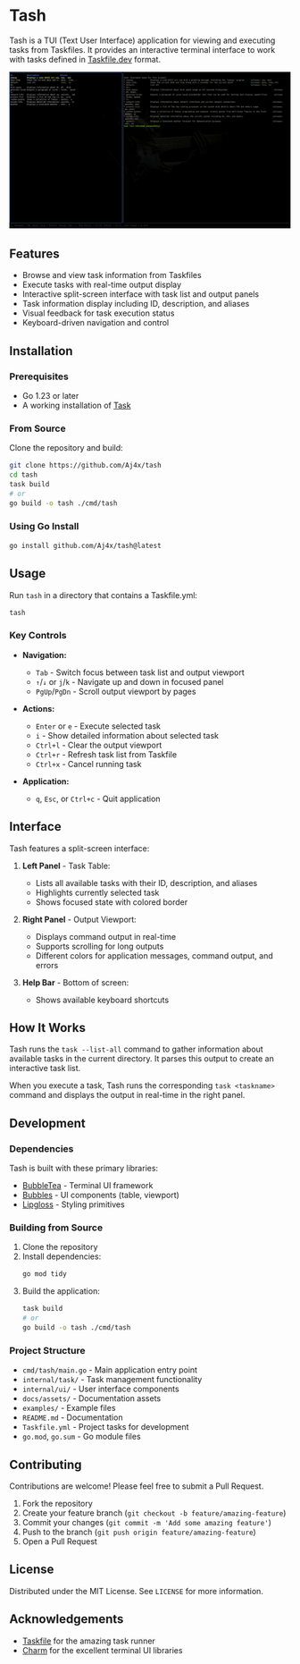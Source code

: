# Tash

Tash is a TUI (Text User Interface) application for viewing and executing tasks from Taskfiles. It provides an interactive terminal interface to work with tasks defined in [Taskfile.dev](https://taskfile.dev) format.

![Tash Screenshot](docs/assets/screenshot.png)

## Features

- Browse and view task information from Taskfiles
- Execute tasks with real-time output display
- Interactive split-screen interface with task list and output panels
- Task information display including ID, description, and aliases
- Visual feedback for task execution status
- Keyboard-driven navigation and control

## Installation

### Prerequisites

- Go 1.23 or later
- A working installation of [Task](https://taskfile.dev)

### From Source

Clone the repository and build:

```bash
git clone https://github.com/Aj4x/tash
cd tash
task build
# or
go build -o tash ./cmd/tash
```

### Using Go Install

```bash
go install github.com/Aj4x/tash@latest
```

## Usage

Run `tash` in a directory that contains a Taskfile.yml:

```bash
tash
```

### Key Controls

- **Navigation:**
    - `Tab` - Switch focus between task list and output viewport
    - `↑`/`↓` or `j`/`k` - Navigate up and down in focused panel
    - `PgUp`/`PgDn` - Scroll output viewport by pages

- **Actions:**
    - `Enter` or `e` - Execute selected task
    - `i` - Show detailed information about selected task
    - `Ctrl+l` - Clear the output viewport
    - `Ctrl+r` - Refresh task list from Taskfile
    - `Ctrl+x` - Cancel running task

- **Application:**
    - `q`, `Esc`, or `Ctrl+c` - Quit application

## Interface

Tash features a split-screen interface:

1. **Left Panel** - Task Table:
    - Lists all available tasks with their ID, description, and aliases
    - Highlights currently selected task
    - Shows focused state with colored border

2. **Right Panel** - Output Viewport:
    - Displays command output in real-time
    - Supports scrolling for long outputs
    - Different colors for application messages, command output, and errors

3. **Help Bar** - Bottom of screen:
    - Shows available keyboard shortcuts

## How It Works

Tash runs the `task --list-all` command to gather information about available tasks in the current directory. It parses this output to create an interactive task list.

When you execute a task, Tash runs the corresponding `task <taskname>` command and displays the output in real-time in the right panel.

## Development

### Dependencies

Tash is built with these primary libraries:
- [BubbleTea](https://github.com/charmbracelet/bubbletea) - Terminal UI framework
- [Bubbles](https://github.com/charmbracelet/bubbles) - UI components (table, viewport)
- [Lipgloss](https://github.com/charmbracelet/lipgloss) - Styling primitives

### Building from Source

1. Clone the repository
2. Install dependencies:
   ```bash
   go mod tidy
   ```
3. Build the application:
   ```bash
   task build
   # or
   go build -o tash ./cmd/tash
   ```

### Project Structure

- `cmd/tash/main.go` - Main application entry point
- `internal/task/` - Task management functionality
- `internal/ui/` - User interface components
- `docs/assets/` - Documentation assets
- `examples/` - Example files
- `README.md` - Documentation
- `Taskfile.yml` - Project tasks for development
- `go.mod`, `go.sum` - Go module files

## Contributing

Contributions are welcome! Please feel free to submit a Pull Request.

1. Fork the repository
2. Create your feature branch (`git checkout -b feature/amazing-feature`)
3. Commit your changes (`git commit -m 'Add some amazing feature'`)
4. Push to the branch (`git push origin feature/amazing-feature`)
5. Open a Pull Request

## License

Distributed under the MIT License. See `LICENSE` for more information.

## Acknowledgements

- [Taskfile](https://taskfile.dev) for the amazing task runner
- [Charm](https://charm.sh) for the excellent terminal UI libraries
